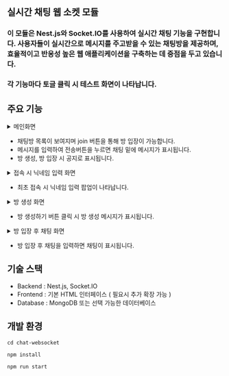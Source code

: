 ## 실시간 채팅 웹 소켓 모듈

### 이 모듈은 Nest.js와 Socket.IO를 사용하여 실시간 채팅 기능을 구현합니다. 사용자들이 실시간으로 메시지를 주고받을 수 있는 채팅방을 제공하며, 효율적이고 반응성 높은 웹 애플리케이션을 구축하는 데 중점을 두고 있습니다.

### 각 기능마다 토글 클릭 시 테스트 화면이 나타납니다.

## 주요 기능
<details>
  <summary>메인화면</summary>
  <img src="https://github.com/dlalstlr12/nestProject/assets/101045853/88644b03-a7a4-4ceb-84b1-ba6271c66df4">   
</details>

  - 채팅방 목록이 보여지며 join 버튼을 통해 방 입장이 가능합니다.
  - 메시지를 입력하여 전송버튼을 누르면 채팅 밑에 메시지가 표시됩니다.
  - 방 생성, 방 입장 시 공지로 표시됩니다.

<details>
  <summary>접속 시 닉네임 입력 화면</summary>
  <img src="https://github.com/dlalstlr12/nestProject/assets/101045853/e1d5f1c2-b493-4b2b-b8de-dd5e31500128">   

</details>

- 최초 접속 시 닉네임 입력 팝업이 나타납니다.

<details>
  <summary>방 생성 화면</summary>
  <img src="https://github.com/dlalstlr12/nestProject/assets/101045853/8cc93f92-7d97-467a-ba6c-c2940cc2c9e9">   

</details>

- 방 생성하기 버튼 클릭 시 방 생성 메시지가 표시됩니다.

<details>
  <summary>방 입장 후 채팅 화면</summary>
  <img src="https://github.com/dlalstlr12/nestProject/assets/101045853/e363df51-33f5-4527-8938-0118deb22b73">   

</details>

- 방 입장 후 채팅을 입력하면 채팅이 표시됩니다.



## 기술 스택
- Backend : Nest.js, Socket.IO
- Frontend : 기본 HTML 인터페이스 ( 필요시 추가 확장 가능 )
- Database : MongoDB 또는 선택 가능한 데이터베이스

## 개발 환경
    cd chat-websocket

    npm install

    npm run start

